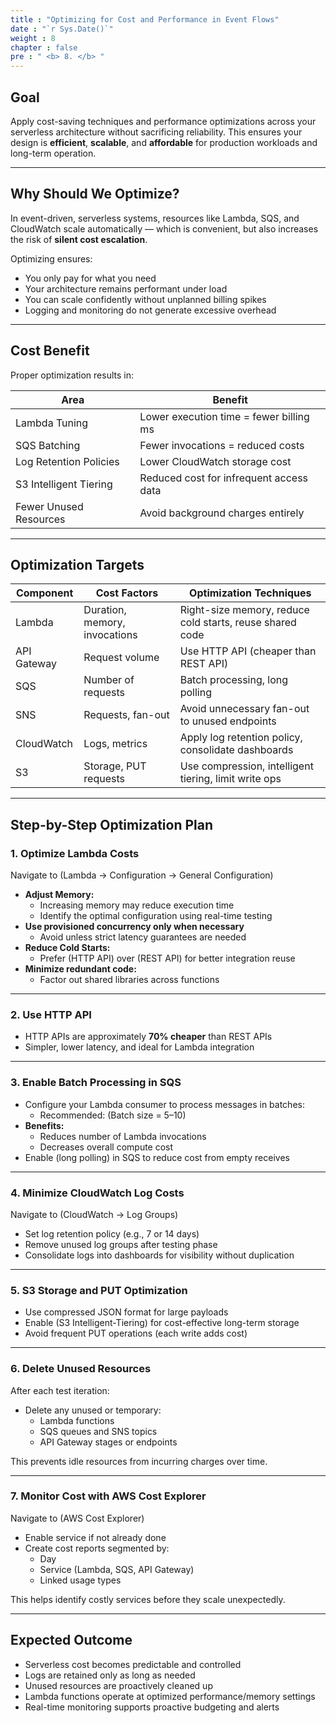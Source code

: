 ```yaml
---
title : "Optimizing for Cost and Performance in Event Flows"
date : "`r Sys.Date()`"
weight : 8
chapter : false
pre : " <b> 8. </b> "
---
```



## Goal

Apply cost-saving techniques and performance optimizations across your serverless architecture without sacrificing reliability. This ensures your design is **efficient**, **scalable**, and **affordable** for production workloads and long-term operation.

---

## Why Should We Optimize?

In event-driven, serverless systems, resources like Lambda, SQS, and CloudWatch scale automatically — which is convenient, but also increases the risk of **silent cost escalation**.

Optimizing ensures:

- You only pay for what you need
- Your architecture remains performant under load
- You can scale confidently without unplanned billing spikes
- Logging and monitoring do not generate excessive overhead

---

## Cost Benefit

Proper optimization results in:

| Area                     | Benefit                                 |
|--------------------------|------------------------------------------|
| Lambda Tuning            | Lower execution time = fewer billing ms |
| SQS Batching             | Fewer invocations = reduced costs       |
| Log Retention Policies   | Lower CloudWatch storage cost           |
| S3 Intelligent Tiering   | Reduced cost for infrequent access data |
| Fewer Unused Resources   | Avoid background charges entirely       |

---

## Optimization Targets

| Component     | Cost Factors                  | Optimization Techniques                                     |
|---------------|-------------------------------|-------------------------------------------------------------|
| Lambda        | Duration, memory, invocations | Right-size memory, reduce cold starts, reuse shared code   |
| API Gateway   | Request volume                | Use HTTP API (cheaper than REST API)                       |
| SQS           | Number of requests            | Batch processing, long polling                             |
| SNS           | Requests, fan-out             | Avoid unnecessary fan-out to unused endpoints              |
| CloudWatch    | Logs, metrics                 | Apply log retention policy, consolidate dashboards         |
| S3            | Storage, PUT requests         | Use compression, intelligent tiering, limit write ops      |

---

## Step-by-Step Optimization Plan

### 1. Optimize Lambda Costs

Navigate to (Lambda → Configuration → General Configuration)

- **Adjust Memory:**
    - Increasing memory may reduce execution time
    - Identify the optimal configuration using real-time testing
- **Use provisioned concurrency only when necessary**
    - Avoid unless strict latency guarantees are needed
- **Reduce Cold Starts:**
    - Prefer (HTTP API) over (REST API) for better integration reuse
- **Minimize redundant code:**
    - Factor out shared libraries across functions

---

### 2. Use HTTP API 

- HTTP APIs are approximately **70% cheaper** than REST APIs
- Simpler, lower latency, and ideal for Lambda integration

---

### 3. Enable Batch Processing in SQS 

- Configure your Lambda consumer to process messages in batches:
    - Recommended: (Batch size = 5–10)
- **Benefits:**
    - Reduces number of Lambda invocations
    - Decreases overall compute cost
- Enable (long polling) in SQS to reduce cost from empty receives

---

### 4. Minimize CloudWatch Log Costs

Navigate to (CloudWatch → Log Groups)

- Set log retention policy (e.g., 7 or 14 days)
- Remove unused log groups after testing phase
- Consolidate logs into dashboards for visibility without duplication

---

### 5. S3 Storage and PUT Optimization

- Use compressed JSON format for large payloads
- Enable (S3 Intelligent-Tiering) for cost-effective long-term storage
- Avoid frequent PUT operations (each write adds cost)

---

### 6. Delete Unused Resources

After each test iteration:

- Delete any unused or temporary:
    - Lambda functions
    - SQS queues and SNS topics
    - API Gateway stages or endpoints

This prevents idle resources from incurring charges over time.

---

### 7. Monitor Cost with AWS Cost Explorer

Navigate to (AWS Cost Explorer)

- Enable service if not already done
- Create cost reports segmented by:
    - Day
    - Service (Lambda, SQS, API Gateway)
    - Linked usage types

This helps identify costly services before they scale unexpectedly.

---

## Expected Outcome

- Serverless cost becomes predictable and controlled
- Logs are retained only as long as needed
- Unused resources are proactively cleaned up
- Lambda functions operate at optimized performance/memory settings
- Real-time monitoring supports proactive budgeting and alerts